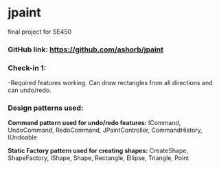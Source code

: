 # jpaint
 final project for SE450

### **GitHub link:** https://github.com/ashorb/jpaint

### **Check-in 1:**

-Required features working. Can draw rectangles from all directions and can undo/redo.


### **Design patterns used:**

**Command pattern used for undo/redo features:** 
ICommand, UndoCommand, RedoCommand, JPaintController, CommandHistory, IUndoable

**Static Factory pattern used for creating shapes:**
CreateShape, ShapeFactory, IShape, Shape, Rectangle, Ellipse, Triangle, Point
